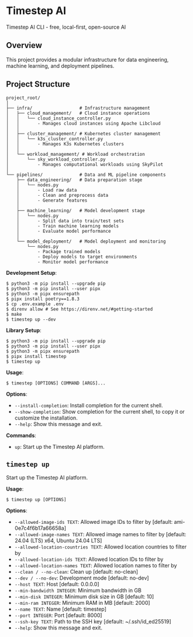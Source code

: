 # Timestep AI

Timestep AI CLI - free, local-first, open-source AI

## Overview

This project provides a modular infrastructure for data engineering, machine learning, and deployment pipelines.

## Project Structure

```
project_root/
│
├── infra/                  # Infrastructure management
│   ├── cloud_management/   # Cloud instance operations
│   │   └── cloud_instance_controller.py
│   │       - Manages cloud instances using Apache Libcloud
│   │
│   ├── cluster_management/ # Kubernetes cluster management
│   │   └── k3s_cluster_controller.py
│   │       - Manages K3s Kubernetes clusters
│   │
│   └── workload_management/ # Workload orchestration
│       └── sky_workload_controller.py
│           - Manages computational workloads using SkyPilot
│
└── pipelines/              # Data and ML pipeline components
    ├── data_engineering/   # Data preparation stage
    │   └── nodes.py
    │       - Load raw data
    │       - Clean and preprocess data
    │       - Generate features
    │
    ├── machine_learning/   # Model development stage
    │   └── nodes.py
    │       - Split data into train/test sets
    │       - Train machine learning models
    │       - Evaluate model performance
    │
    └── model_deployment/   # Model deployment and monitoring
        └── nodes.py
            - Package trained models
            - Deploy models to target environments
            - Monitor model performance
```

**Development Setup**:

```console
$ python3 -m pip install --upgrade pip
$ python3 -m pip install --user pipx
$ python3 -m pipx ensurepath
$ pipx install poetry==1.8.3
$ cp .env.example .env
$ direnv allow # See https://direnv.net/#getting-started
$ make
$ timestep up --dev
```

**Library Setup**:

```console
$ python3 -m pip install --upgrade pip
$ python3 -m pip install --user pipx
$ python3 -m pipx ensurepath
$ pipx install timestep
$ timestep up
```

**Usage**:

```console
$ timestep [OPTIONS] COMMAND [ARGS]...
```

**Options**:

* `--install-completion`: Install completion for the current shell.
* `--show-completion`: Show completion for the current shell, to copy it or customize the installation.
* `--help`: Show this message and exit.

**Commands**:

* `up`: Start up the Timestep AI platform.

## `timestep up`

Start up the Timestep AI platform.

**Usage**:

```console
$ timestep up [OPTIONS]
```

**Options**:

* `--allowed-image-ids TEXT`: Allowed image IDs to filter by  [default: ami-0e7c4f6b17a66658a]
* `--allowed-image-names TEXT`: Allowed image names to filter by  [default: 24.04 (LTS) x64, Ubuntu 24.04 LTS]
* `--allowed-location-countries TEXT`: Allowed location countries to filter by
* `--allowed-location-ids TEXT`: Allowed location IDs to filter by
* `--allowed-location-names TEXT`: Allowed location names to filter by
* `--clean / --no-clean`: Clean up  [default: no-clean]
* `--dev / --no-dev`: Development mode  [default: no-dev]
* `--host TEXT`: Host  [default: 0.0.0.0]
* `--min-bandwidth INTEGER`: Minimum bandwidth in GB
* `--min-disk INTEGER`: Minimum disk size in GB  [default: 10]
* `--min-ram INTEGER`: Minimum RAM in MB  [default: 2000]
* `--name TEXT`: Name  [default: timestep]
* `--port INTEGER`: Port  [default: 8000]
* `--ssh-key TEXT`: Path to the SSH key  [default: ~/.ssh/id_ed25519]
* `--help`: Show this message and exit.
